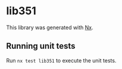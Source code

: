 # lib351

This library was generated with [Nx](https://nx.dev).

## Running unit tests

Run `nx test lib351` to execute the unit tests.
